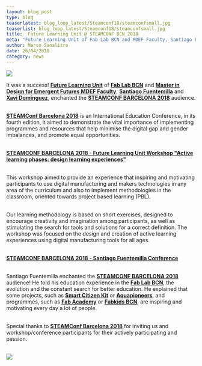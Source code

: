 ```yaml
---
layout: blog_post
type: blog
teaserlatest: blog_loop_latest/Steamconf18/steamconfsmall.jpg
teaserlist: blog_loop_latest/Steamconf18/steamconfsmall.jpg
title:  Future Learning Unit @ STEAMCONF BCN 2018
meta: "Future Learning Unit of Fab Lab BCN and MDEF Faculty, Santiago Fuentemilla and Xavi Domínguez, enchanted the STEAMCONF BARCELONA 2018' audience."
author: Marco Sanalitro
date: 26/04/2018 
category: news
---
```


<img src= "http://www.fablabbcn.org/img/blog/blog_loop_latest/Steamconf18/steamconf1.jpg" align="middle"> 
<br>

It was a success! <strong><a href="https://twitter.com/FutureLearningU?lang=en">Future Learning Unit</a></strong> of <strong><a href="https://fablabbcn.org/index.html">Fab Lab BCN</a></strong> and <strong><a href="https://iaac.net/educational-programmes/master-design-emergent-futures/"> Master in Design for Emergent Futures MDEF Faculty</a></strong>, <strong><a href="https://fablabbcn.org/about_us.html">Santiago Fuentemilla</a></strong> and <strong><a href="https://fablabbcn.org/about_us.html">Xavi Domínguez</a></strong>, enchanted the <strong><a href="https://2018.steamconf.com/">STEAMCONF BARCELONA 2018</a></strong> audience. <br><br>

<strong><a href="https://2018.steamconf.com/">STEAMConf Barcelona 2018</a></strong> is an International Education Conference, in its fourth edition, it aimed to demonstrate the vital importance of implementing programmes and resources that help minimise the digital gap and gender imbalances, and promote equal opportunities. <br><br>

<strong><a href="https://2018.steamconf.com/en/workshops/">STEAMCONF BARCELONA 2018 - Future Learning Unit Workshop "Active learning phases: design learning experiences"</a></strong><br><br>

This workshop aimed to provide an experience that inspiring and motivating participants to use digital manufacturing and makers technologies in any area of the curriculum and also to implement methodologies in the classroom, oriented towards project based learning (PBL).<br><br>

Our learning methodology is based on short exercises, designed to encourage creativity and imagination among participants, as well as stimulating the search for tools and solutions for a correct definition. The workshop was focused on the design and creation of active learning experiences using digital manufacturing tools for all ages.<br><br>

<strong><a href="https://2018.steamconf.com/en/speakers/">STEAMCONF BARCELONA 2018 - Santiago Fuentemilla Conference</a></strong><br><br>

Santiago Fuentemilla enchanted the <strong><a href="https://2018.steamconf.com/">STEAMCONF BARCELONA 2018</a></strong> audience! He told his education experience in the <strong><a href="https://fablabbcn.org/index.html">Fab Lab BCN</a></strong>, the evolution and the constant search for better education. He explained that some projects, such as <strong><a href="https://https://smartcitizen.me/">Smart Citizen Kit</a></strong> or <strong><a href="http://aquapioneers.io/es/">Aquapioneers</a></strong>, and programmes, such as <strong><a href="http://fabacademy.org/">Fab Academy</a></strong> or <strong><a href="http://kids.fablabbcn.org/">Fabkids BCN</a></strong>, are inspiring and motivating every day a lot of people.<br><br>

Special thanks to <strong><a href="https://2018.steamconf.com/">STEAMConf Barcelona 2018</a></strong> for inviting us and workshop/conference participants for their actively participating and passion.<br><br>

<img src= "http://www.fablabbcn.org/img/blog/blog_loop_latest/Steamconf18/steamconf2.jpg" align="middle"> 
<br>




